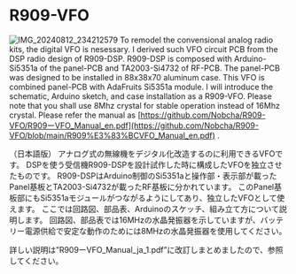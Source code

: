# R909-VFO
![IMG_20240812_234212579](https://github.com/user-attachments/assets/3ca65505-a9bc-44ab-9928-50b397e67658)
To remodel the convensional analog radio kits, the digital VFO is nesessary. 
I derived such VFO circuit PCB from the DSP radio design of R909-DSP.
R909-DSP is composed with Arduino-Si5351a of the panel-PCB and TA2003-Si4732 of RF-PCB.
The panel-PCB was designed to be installed in 88x38x70 aluminum case.
This VFO is combined panel-PCB with AdaFruits Si5351a module.
I will introduce the schematic, Arduino sketch, and case installation as a R909-VFO.
Please note that you shall use 8Mhz crystal for stable operation instead of 16Mhz crystal.
Please refer the manual as [https://github.com/Nobcha/R909-VFO/R909ーVFO_Manual_en.pdf](https://github.com/Nobcha/R909-VFO/blob/main/R909%E3%83%BCVFO_Manual_en.pdf) .

（日本語版）
アナログ式の無線機をデジタル化改造するのに利用できるVFOです。
DSPを使う受信機R909-DSPを設計試作した時に構成したVFOを独立させたものです。
R909-DSPはArduino制御のSi5351aと操作部・表示部が載ったPanel基板とTA2003-Si4732が載ったRF基板に分かれています。
このPanel基板部にもSi5351aモジュールがつながるようにしてあり、独立したVFOとして使えます。
ここでは回路図、部品表、Arduinoのスケッチ、組み立て方について説明します。
回路図、部品表では16MHzの水晶発振器を示していますが、バッテリー電源供給で安定な動作のためには8MHzの水晶発振器を使用してください。

詳しい説明は”R909ーVFO_Manual_ja_1.pdf”に改訂しまとめましたので、参照してください。

